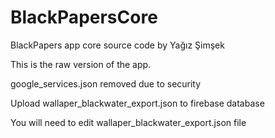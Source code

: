 # BlackPapersCore
BlackPapers app core source code by Yağız Şimşek
<p>This is the raw version of the app.</p>
<p>google_services.json removed due to security</p>
<p>Upload wallaper_blackwater_export.json to firebase database</p>
<p>You will need to edit wallaper_blackwater_export.json file</p>
